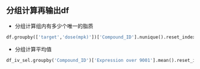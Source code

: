 ## 分组计算再输出df
* 分组计算组内有多少个唯一的脂质
```py
df.groupby(['target','dose(mpk)'])['Compound_ID'].nunique().reset_index(name= "lipid_count")
```

* 分组计算平均值
```py
df_iv_sel.groupby('Compound_ID')['Expression over 9001'].mean().reset_index(name = 'Expression over 9001(mean)')

```

